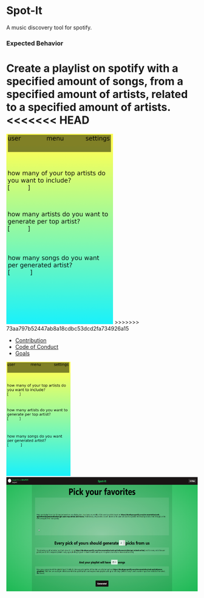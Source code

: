# Spot-It
A music discovery tool for spotify.

### Expected Behavior
Create a playlist on spotify with a specified amount of songs, from a specified amount of artists, related to a specified amount of artists.  
<<<<<<< HEAD
=======
<img src="androidapp.png" alt="drawing" height="500"/>
>>>>>>> 73aa797b52447ab8a18cdbc53dcd2fa734926a15


* [Contribution](CONTRIBUTING.md)  
* [Code of Conduct](code_of_conduct.md)  
* [Goals](GOALS.md)  

<img src="androidapp.png" alt="drawing" height="300"/>  
<img src="webapp.png" alt="drawing" height="300"/>  
